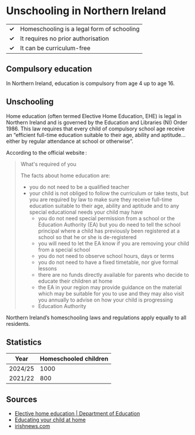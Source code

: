 # Unschooling in Northern Ireland

|       |                                            |
| ----- | ------------------------------------------ |
| **✓** | Homeschooling is a legal form of schooling |
| **✓** | It requires no prior authorisation         |
| **✓** | It can be curriculum-free                  |

## Compulsory education

In Northern Ireland, education is compulsory from age 4 up to age 16.

## Unschooling

Home education (often termed Elective Home Education, EHE) is legal in Northern Ireland
and is governed by the Education and Libraries (NI) Order 1986.
This law requires that every child of compulsory school age receive an
“efficient full-time education suitable to their age, ability and aptitude…
either by regular attendance at school or otherwise”.

According to the official website :

> What's required of you
>
> The facts about home education are:
>
> - you do not need to be a qualified teacher
> - your child is not obliged to follow the curriculum or take tests, but you are required by law to make sure they receive full-time education suitable to their age, ability and aptitude and to any special educational needs your child may have
>   - you do not need special permission from a school or the Education Authority (EA) but you do need to tell the school principal where a child has previously been registered at a school so that he or she is de-registered
>   - you will need to let the EA know if you are removing your child from a special school
>   - you do not need to observe school hours, days or terms
>   - you do not need to have a fixed timetable, nor give formal lessons
>   - there are no funds directly available for parents who decide to educate their children at home
>   - the EA in your region may provide guidance on the material which may be suitable for you to use and they may also visit you annually to advise on how your child is progressing
>   - Education Authority

Northern Ireland’s homeschooling laws and regulations apply equally to all
residents.

## Statistics

| Year    | Homeschooled children |
| ------- | --------------------- |
| 2024/25 | 1000                  |
| 2021/22 | 800                   |

## Sources

- [Elective home education | Department of Education](https://www.education-ni.gov.uk/articles/elective-home-education)
- [Educating your child at home](https://www.nidirect.gov.uk/articles/educating-your-child-home)
- [irishnews.com](https://www.irishnews.com/news/northern-ireland/number-of-children-being-educated-at-home-has-topped-1000-for-the-first-time-new-figures-reveal-G5DOAPIQPVBAZLKCIEJYZHWV5U)
